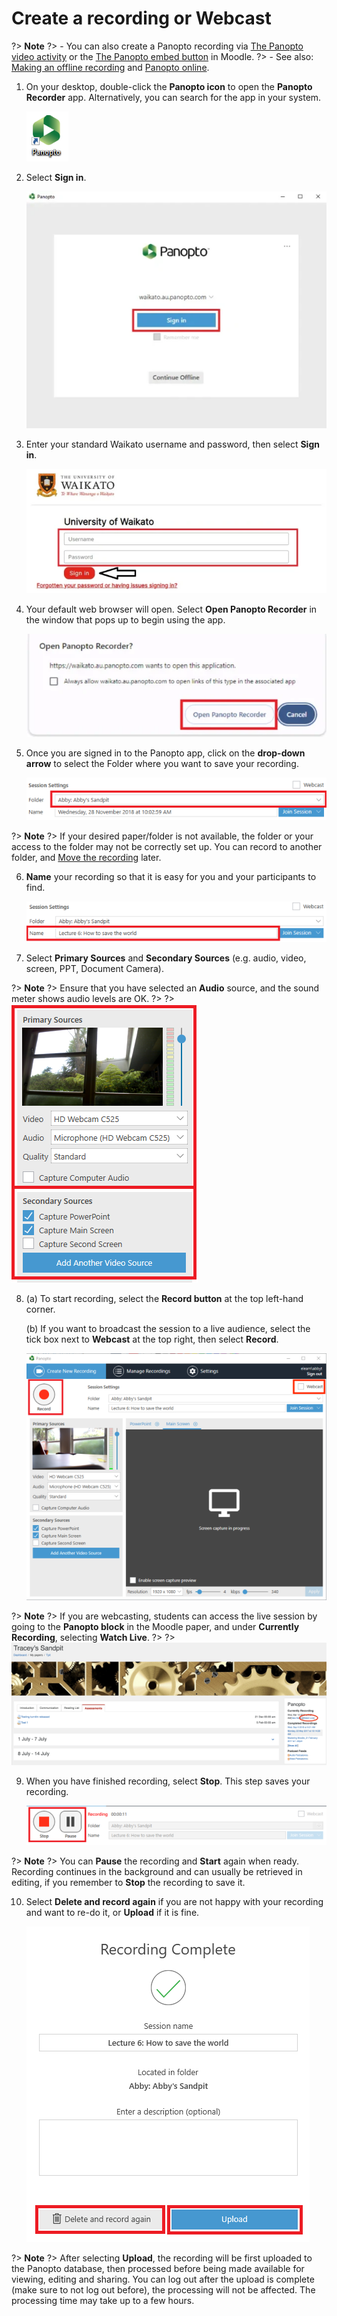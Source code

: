 # Create a recording or Webcast

?> **Note**
?> - You can also create a Panopto recording via [The Panopto video activity](add-panopto-video-resource-in-moodle.md) or the [The Panopto embed button](the-panopto-embed-button.md) in Moodle.
?> - See also: [Making an offline recording](making-an-offline-recording.md) and [Panopto online](record-in-a-browser.md).

1. On your desktop, double-click the **Panopto icon** to open the **Panopto Recorder** app. Alternatively, you can search for the app in your system.

	![](images/Panopto-2.png)

2. Select **Sign in**.

	![](images/panopto-signin-prompt.png)
   
3. Enter your standard Waikato username and password, then select **Sign in**.

	![](images/panoptosigninpage.jpg)

4. Your default web browser will open. Select **Open Panopto Recorder** in the window that pops up to begin using the app.

	![](images/panopto-select-open-panopto-recorder.png)

5. Once you are signed in to the Panopto app, click on the **drop-down arrow** to select the Folder where you want to save your recording.

	![](images/Panopto3.png)

?> **Note**
?> If your desired paper/folder is not available, the folder or your access to the folder may not be correctly set up. You can record to another folder, and [Move the recording](move-panopto-recordings.md) later.

6. **Name** your recording so that it is easy for you and your participants to find.

	![](images/Panopto5.png)
   
7. Select **Primary Sources** and **Secondary Sources** (e.g. audio, video, screen, PPT, Document Camera).

?> **Note**
?> Ensure that you have selected an **Audio** source, and the sound meter shows audio levels are OK.
?> 
?> ![](images/Panopto4.png)

8. (a) To start recording, select the **Record button** at the top left-hand corner.

   (b) If you want to broadcast the session to a live audience, select the tick box next to **Webcast** at the top right, then select **Record**.

	![](images/Webcast.png)

?> **Note**
?> If you are webcasting, students can access the live session by going to the **Panopto block** in the Moodle paper, and under **Currently Recording**, selecting **Watch Live**.
?> 
?> ![](images/Watchlive.png)

9. When you have finished recording, select **Stop**. This step saves your recording.

	![](images/Panopto7.png)

?> **Note**
?> You can **Pause** the recording and **Start** again when ready. Recording continues in the background and can usually be retrieved in editing, if you remember to **Stop** the recording to save it.

10. Select **Delete and record again** if you are not happy with your recording and want to re-do it, or **Upload** if it is fine.

	![](images/Panopto8.png)

?> **Note**
?> After selecting **Upload**, the recording will be first uploaded to the Panopto database, then processed before being made available for viewing, editing and sharing. You can log out after the upload is complete (make sure to not log out before), the processing will not be affected. The processing time may take up to a few hours.

